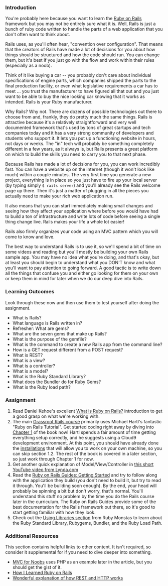### Introduction

You're probably here because you want to learn the [Ruby on Rails](http://rubyonrails.org/) framework but you may not be entirely sure what it is.  Well, Rails is just a bunch of ruby code written to handle the parts of a web application that you don't often want to think about.

Rails uses, as you'll often hear, "convention over configuration".  That means that the creators of Rails have made a lot of decisions for you about how things should be structured and how the code should run.  You can change them, but it's best if you just go with the flow and work within their rules (especially as a noob).

Think of it like buying a car -- you probably don't care about individual specifications of engine parts, which companies shipped the parts to the final production facility, or even what legislative requirements a car has to meet ... you trust the manufacturer to have figured all that out and you just want to be able to buy the nice looking car knowing that it works as intended.  Rails is your Ruby manufacturer.

Why Rails?  Why not.  There are dozens of possible technologies out there to choose from and, frankly, they do pretty much the same things.  Rails is attractive because it's a relatively straightforward and very well documented framework that's used by tons of great startups and tech companies today and it has a very strong community of developers and students who support it.  It lets you put up a functioning website in hours, not days or weeks.  The "in" tech will probably be something completely different in a few years, as it always is, but Rails presents a great platform on which to build the skills you need to carry you to that next phase.

Because Rails has made a lot of decisions for you, you can work incredibly fast.  You can have a website up on the internet (though it won't look like much) within a couple minutes.  The very first time you generate a new project, everything is in place so you just have to fire up your local server (by typing simply `$ rails server`) and you'll already see the Rails welcome page up there.  Then it's just a matter of plugging in all the pieces you actually need to make your rich web application run.

It also means that you can start immediately making small changes and seeing how they affect your application where before you would have had to build a ton of infrastructure and write lots of code before seeing a single thing change live.  Rails makes your life a whole lot easier!

Rails also firmly organizes your code using an MVC pattern which you will come to know and love.

The best way to understand Rails is to use it, so we'll spend a bit of time on some videos and reading but you'll mostly be building your own Rails sample app.  You may have no idea what you're doing, and that's okay, but at least you should begin to understand what you DON'T know and what you'll want to pay attention to going forward.  A good tactic is to write down all the things that confuse you and either go looking for them on your own or keep them in mind for later when we do our deep dive into Rails.

### Learning Outcomes
Look through these now and then use them to test yourself after doing the assignment.

* What is Rails?
* What language is Rails written in?
* Refresher: What are gems?
* What are the seven gems that make up Rails?
* What is the purpose of the gemfile?
* What is the command to create a new Rails app from the command line?
* How is a GET request different from a POST request?
* What is REST?
* What is a view?
* What is a controller?
* What is a model?
* What is the Ruby Standard Library?
* What does the Bundler do for Ruby Gems?
* What is the Ruby load path?


### Assignment

<div class="lesson-content__panel" markdown="1">

  1. Read Daniel Kehoe's excellent [What is Ruby on Rails?](http://railsapps.github.io/what-is-ruby-rails.html) introduction to get a good grasp on what we're working with.
  2. The main [Grassroot Rails course](http://www.theodinproject.com/courses/ruby-on-rails) primarily uses Michael Hartl's fantastic "Ruby on Rails Tutorial". Get started coding right away by diving into [Chapter 1](https://www.learnenough.com/ruby-on-rails-4th-edition-tutorial) of the book now! Hartl spends a fair amount of time getting everything setup correctly, and he suggests using a Cloud9 development environment. At this point, you should have already done the [installations](https://www.theodinproject.com/courses/foundations/lessons/your-first-rails-application?ref=lnav) that will allow you to work on your own machine, so you can skip section 1.2. The rest of the book is covered in a later section, so just work through Chapter 1 for now.
  3. Get another quick explanation of Model/View/Controller in [this short YouTube video from Lynda.com](http://www.youtube.com/watch?v=3mQjtk2YDkM)
  4. Read the [Ruby on Rails Guides: Getting Started](http://guides.rubyonrails.org/getting_started.html) and try to follow along with the application they build (you don't need to build it, but try to read it through. You'll be building soon enough). By the end, your head will probably be spinning a bit but don't worry, that's normal. You'll understand this stuff no problem by the time you do the Rails course later in the curriculum. The Ruby on Rails Guides provide some of the best documentation for the Rails framework out there, so it's good to start getting familiar with how they look.
  5. Check out the [Using Libraries section](http://webapps-for-beginners.rubymonstas.org/libraries.html) from Ruby Monstas to learn about the Ruby Standard Library, Rubygems, Bundler, and the Ruby Load Path.

</div>

### Additional Resources
This section contains helpful links to other content. It isn't required, so consider it supplemental for if you need to dive deeper into something.

* [MVC for Noobs](http://net.tutsplus.com/tutorials/other/mvc-for-noobs/) uses PHP as an example later in the article, but you should get the gist of it.
* [How I Learned Ruby on Rails](https://medium.com/how-i-learned-ruby-rails/e08c94e2a51e)
* [Wonderful explanation of how REST and HTTP works](https://www.youtube.com/watch?v=Q-BpqyOT3a8)
